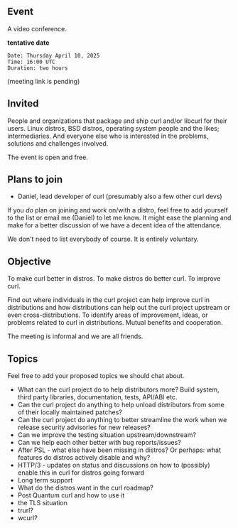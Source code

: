 ## Event

A video conference.

**tentative date**

    Date: Thursday April 10, 2025
    Time: 16:00 UTC
    Duration: two hours

(meeting link is pending)

## Invited

People and organizations that package and ship curl and/or libcurl for their users. Linux distros, BSD distros, operating system people and the likes; intermediaries. And everyone else who is interested in the problems, solutions and challenges involved.

The event is open and free.

## Plans to join

- Daniel, lead developer of curl (presumably also a few other curl devs)

If you *do* plan on joining and work on/with a distro, feel free to add yourself to the list or email me (Daniel) to let me know. It might ease the planning and make for a better discussion of we have a decent idea of the attendance.

We don't need to list everybody of course. It is entirely voluntary.

## Objective

To make curl better in distros. To make distros do better curl. To improve curl.

Find out where individuals in the curl project can help improve curl in distributions and how distributions can help out the curl project upstream or even cross-distributions. To identify areas of improvement, ideas, or problems related to curl in distributions. Mutual benefits and cooperation.

The meeting is informal and we are all friends. 

## Topics

Feel free to add your proposed topics we should chat about.

- What can the curl project do to help distributors more? Build system, third party libraries, documentation, tests, API/ABI etc.
- Can the curl project do anything to help unload distributors from some of their locally maintained patches?
- Can the curl project do anything to better streamline the work when we release security advisories for new releases?
- Can we improve the testing situation upstream/downstream?
- Can we help each other better with bug reports/issues?
- After PSL - what else have been missing in distros? Or perhaps: what features do distros actively disable and why?
- HTTP/3 - updates on status and discussions on how to (possibly) enable this in curl for distros going forward
- Long term support
- What do the distros want in the curl roadmap?
- Post Quantum curl and how to use it
- the TLS situation
- trurl?
- wcurl?
